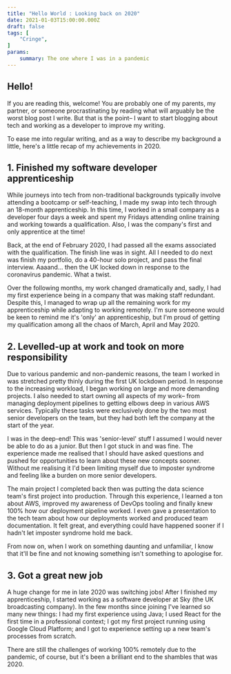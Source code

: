 ```yaml
---
title: "Hello World : Looking back on 2020"
date: 2021-01-03T15:00:00.000Z
draft: false
tags: [
    "Cringe",
]
params:
    summary: The one where I was in a pandemic
---
```

## Hello!

If you are reading this, welcome! You are probably one of my parents, my partner, or someone procrastinating by reading what will arguably be the worst blog post I write. But that is the point– I want to start blogging about tech and working as a developer to improve my writing.

To ease me into regular writing, and as a way to describe my background a little, here's a little recap of my achievements in 2020. 



## 1. Finished my software developer apprenticeship 

While journeys into tech from non-traditional backgrounds typically involve attending a bootcamp or self-teaching, I made my swap into tech through an 18-month apprenticeship. In this time, I worked in a small company as a developer four days a week and spent my Fridays attending online training and working towards a qualification. Also, I was the company's first and only apprentice at the time!

Back, at the end of February 2020, I had passed all the exams associated with the qualification. The finish line was in sight. All I needed to do next was finish my portfolio, do a 40-hour solo project, and pass the final interview. Aaaand... then the UK locked down in response to the coronavirus pandemic. What a twist.

Over the following months, my work changed dramatically and, sadly, I had my first experience being in a company that was making staff redundant. Despite this, I managed to wrap up all the remaining work for my apprenticeship while adapting to working remotely. I'm sure someone would be keen to remind me it's 'only' an apprenticeship, but I'm proud of getting my qualification among all the chaos of March, April and May 2020.



## 2. Levelled-up at work and took on more responsibility

Due to various pandemic and non-pandemic reasons, the team I worked in was stretched pretty thinly during the first UK lockdown period. In response to the increasing workload, I began working on large and more demanding projects. I also needed to start owning all aspects of my work– from managing deployment pipelines to getting elbows deep in various AWS services. Typically these tasks were exclusively done by the two most senior developers on the team, but they had both left the company at the start of the year.

I was in the deep-end! This was 'senior-level' stuff I assumed I would never be able to do as a junior. But then I got stuck in and was fine. The experience made me realised that I should have asked questions and pushed for opportunities to learn about these new concepts sooner. Without me realising it I'd been limiting myself due to imposter syndrome and feeling like a burden on more senior developers.

The main project I completed back then was putting the data science team's first project into production. Through this experience, I learned a ton about AWS, improved my awareness of DevOps tooling and finally knew 100% how our deployment pipeline worked. I even gave a presentation to the tech team about how our deployments worked and produced team documentation. It felt great, and everything could have happened sooner if I hadn't let imposter syndrome hold me back.

From now on, when I work on something daunting and unfamiliar, I know that it'll be fine and not knowing something isn't something to apologise for.

## **3. Got a great new job**

A huge change for me in late 2020 was switching jobs! After I finished my apprenticeship, I started working as a software developer at Sky (the UK broadcasting company). In the few months since joining I've learned so many new things: I had my first experience using Java; I used React for the first time in a professional context; I got my first project running using Google Cloud Platform; and I got to experience setting up a new team's processes from scratch.

There are still the challenges of working 100% remotely due to the pandemic, of course, but it's been a brilliant end to the shambles that was 2020.